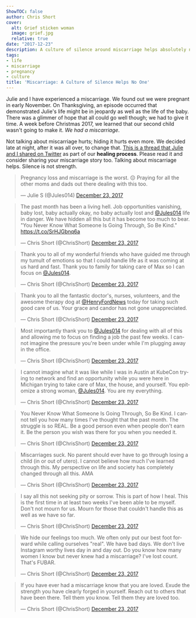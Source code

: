 ```yaml
---
ShowTOC: false
author: Chris Short
cover:
  alt: Grief sticken woman
  image: grief.jpg
  relative: true
date: "2017-12-23"
description: A culture of silence around miscarriage helps absolutely no one.
tags:
- life
- miscarriage
- pregnancy
- culture
title: 'Miscarriage: A Culture of Silence Helps No One'
---
```


Julie and I have experienced a miscarriage. We found out we were pregnant in early November. On Thanksgiving, an episode occurred that demonstrated Julie's life might be in jeopardy as well as the life of the baby. There was a glimmer of hope that all could go well though; we had to give it time. A week before Christmas 2017, we learned that our second child wasn't going to make it. *We had a miscarriage*.


Not talking about miscarriage hurts; hiding it hurts even more. We decided late at night, after it was all over, to change that. [This is a thread that Julie and I shared on Twitter](https://twitter.com/ChrisShort/status/944424925057691648) as part of our **healing process**. Please read it and consider sharing your miscarriage story too. Talking about miscarriage helps. Silence is not strength.

<blockquote class="twitter-tweet" data-lang="en"><p lang="en" dir="ltr">Pregnancy loss and miscarriage is the worst. 😔 Praying for all the other moms and dads out there dealing with this too.</p>&mdash; Julie S (@Jules014) <a href="https://twitter.com/Jules014/status/944423865727537153?ref_src=twsrc%5Etfw">December 23, 2017</a></blockquote>

<blockquote class="twitter-tweet" data-lang="en"><p lang="en" dir="ltr">The past month has been a living hell. Job opportunities vanishing, baby lost, baby actually okay, no baby actually lost and <a href="https://twitter.com/Jules014?ref_src=twsrc%5Etfw">@Jules014</a> life in danger. We have hidden all this but it has become too much to bear. &quot;You Never Know What Someone Is Going Through, So Be Kind.&quot; <a href="https://t.co/SrHJGbnq6a">https://t.co/SrHJGbnq6a</a></p>&mdash; Chris Short (@ChrisShort) <a href="https://twitter.com/ChrisShort/status/944424925057691648?ref_src=twsrc%5Etfw">December 23, 2017</a></blockquote>

<blockquote class="twitter-tweet" data-conversation="none" data-lang="en"><p lang="en" dir="ltr">Thank you to all of my wonderful friends who have guided me through my tumult of emotions so that I could handle life as it was coming at us hard and fast. Thank you to family for taking care of Max so I can focus on <a href="https://twitter.com/Jules014?ref_src=twsrc%5Etfw">@Jules014</a>.</p>&mdash; Chris Short (@ChrisShort) <a href="https://twitter.com/ChrisShort/status/944425436284637184?ref_src=twsrc%5Etfw">December 23, 2017</a></blockquote>

<blockquote class="twitter-tweet" data-conversation="none" data-lang="en"><p lang="en" dir="ltr">Thank you to all the fantastic doctor&#39;s, nurses, volunteers, and the awesome therapy dog at <a href="https://twitter.com/HenryFordNews?ref_src=twsrc%5Etfw">@HenryFordNews</a> today for taking such good care of us. Your grace and candor has not gone unappreciated.</p>&mdash; Chris Short (@ChrisShort) <a href="https://twitter.com/ChrisShort/status/944425986912866304?ref_src=twsrc%5Etfw">December 23, 2017</a></blockquote>

<blockquote class="twitter-tweet" data-conversation="none" data-lang="en"><p lang="en" dir="ltr">Most importantly thank you to <a href="https://twitter.com/Jules014?ref_src=twsrc%5Etfw">@Jules014</a> for dealing with all of this and allowing me to focus on finding a job the past few weeks. I cannot imagine the pressure you&#39;re been under while I&#39;m plugging away in the office.</p>&mdash; Chris Short (@ChrisShort) <a href="https://twitter.com/ChrisShort/status/944426590573924353?ref_src=twsrc%5Etfw">December 23, 2017</a></blockquote>

<blockquote class="twitter-tweet" data-conversation="none" data-lang="en"><p lang="en" dir="ltr">I cannot imagine what it was like while I was in Austin at KubeCon trying to network and find an opportunity while you were here in Michigan trying to take care of Max, the house, and yourself. You epitomize a strong woman, <a href="https://twitter.com/Jules014?ref_src=twsrc%5Etfw">@Jules014</a>. You are my everything.</p>&mdash; Chris Short (@ChrisShort) <a href="https://twitter.com/ChrisShort/status/944427207828615168?ref_src=twsrc%5Etfw">December 23, 2017</a></blockquote>

<blockquote class="twitter-tweet" data-conversation="none" data-lang="en"><p lang="en" dir="ltr">You Never Know What Someone Is Going Through, So Be Kind. I cannot tell you how many times I&#39;ve thought that the past month. The struggle is so REAL. Be a good person even when people don&#39;t earn it. Be the person you wish was there for you when you needed it.</p>&mdash; Chris Short (@ChrisShort) <a href="https://twitter.com/ChrisShort/status/944428293574529026?ref_src=twsrc%5Etfw">December 23, 2017</a></blockquote>

<blockquote class="twitter-tweet" data-conversation="none" data-lang="en"><p lang="en" dir="ltr">Miscarriages suck. No parent should ever have to go through losing a child (in or out of utero). I cannot believe how much I&#39;ve learned through this. My perspective on life and society has completely changed through all this. AMA</p>&mdash; Chris Short (@ChrisShort) <a href="https://twitter.com/ChrisShort/status/944429349490642944?ref_src=twsrc%5Etfw">December 23, 2017</a></blockquote>

<blockquote class="twitter-tweet" data-conversation="none" data-lang="en"><p lang="en" dir="ltr">I say all this not seeking pity or sorrow. This is part of how I heal. This is the first time in at least two weeks I&#39;ve been able to be myself. Don&#39;t not mourn for us. Mourn for those that couldn&#39;t handle this as well as we have so far.</p>&mdash; Chris Short (@ChrisShort) <a href="https://twitter.com/ChrisShort/status/944431942291869696?ref_src=twsrc%5Etfw">December 23, 2017</a></blockquote>

<blockquote class="twitter-tweet" data-conversation="none" data-lang="en"><p lang="en" dir="ltr">We hide our feelings too much. We often only put our best foot forward while calling ourselves &quot;real&quot;. We have bad days. We don&#39;t live Instagram worthy lives day in and day out. Do you know how many women I know but never knew had a miscarriage? I&#39;ve lost count. That&#39;s FUBAR.</p>&mdash; Chris Short (@ChrisShort) <a href="https://twitter.com/ChrisShort/status/944432979039916032?ref_src=twsrc%5Etfw">December 23, 2017</a></blockquote>

<blockquote class="twitter-tweet" data-conversation="none" data-lang="en"><p lang="en" dir="ltr">If you have ever had a miscarriage know that you are loved. Exude the strength you have clearly forged in yourself. Reach out to others that have been there. Tell them you know. Tell them they are loved too.</p>&mdash; Chris Short (@ChrisShort) <a href="https://twitter.com/ChrisShort/status/944433536135782400?ref_src=twsrc%5Etfw">December 23, 2017</a></blockquote>

<script async src="https://platform.twitter.com/widgets.js" charset="utf-8"></script>
